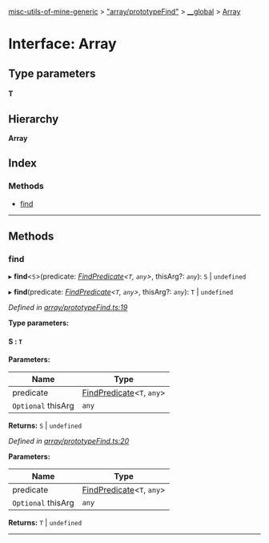 [misc-utils-of-mine-generic](../README.md) > ["array/prototypeFind"](../modules/_array_prototypefind_.md) > [__global](../modules/_array_prototypefind_.__global.md) > [Array](../interfaces/_array_prototypefind_.__global.array.md)

# Interface: Array

## Type parameters
#### T 
## Hierarchy

**Array**

## Index

### Methods

* [find](_array_prototypefind_.__global.array.md#find)

---

## Methods

<a id="find"></a>

###  find

▸ **find**<`S`>(predicate: *[FindPredicate](../modules/_array_prototypefind_.md#findpredicate)<`T`, `any`>*, thisArg?: *`any`*): `S` \| `undefined`

▸ **find**(predicate: *[FindPredicate](../modules/_array_prototypefind_.md#findpredicate)<`T`, `any`>*, thisArg?: *`any`*): `T` \| `undefined`

*Defined in [array/prototypeFind.ts:19](https://github.com/cancerberoSgx/misc-utils-of-mine/blob/b89f98c/misc-utils-of-mine-generic/src/array/prototypeFind.ts#L19)*

**Type parameters:**

#### S :  `T`
**Parameters:**

| Name | Type |
| ------ | ------ |
| predicate | [FindPredicate](../modules/_array_prototypefind_.md#findpredicate)<`T`, `any`> |
| `Optional` thisArg | `any` |

**Returns:** `S` \| `undefined`

*Defined in [array/prototypeFind.ts:20](https://github.com/cancerberoSgx/misc-utils-of-mine/blob/b89f98c/misc-utils-of-mine-generic/src/array/prototypeFind.ts#L20)*

**Parameters:**

| Name | Type |
| ------ | ------ |
| predicate | [FindPredicate](../modules/_array_prototypefind_.md#findpredicate)<`T`, `any`> |
| `Optional` thisArg | `any` |

**Returns:** `T` \| `undefined`

___

